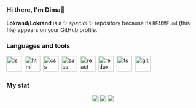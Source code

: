 ### Hi there, I'm Dima👋


**Lokrand/Lokrand** is a ✨ _special_ ✨ repository because its `README.md` (this file) appears on your GitHub profile.

### Languages and tools
<img src="https://cdn.jsdelivr.net/gh/devicons/devicon/icons/javascript/javascript-original.svg" title="js" width="40" height="40"/>&nbsp;
<img src="https://cdn.jsdelivr.net/gh/devicons/devicon/icons/html5/html5-original.svg" title="html" width="40" height="40"/>&nbsp;
<img src="https://cdn.jsdelivr.net/gh/devicons/devicon/icons/css3/css3-original.svg" title="css" width="40" height="40"/>&nbsp;
<img src="https://cdn.jsdelivr.net/gh/devicons/devicon/icons/sass/sass-original.svg" title="sass" width="40" height="40"/>&nbsp;
<img src="https://cdn.jsdelivr.net/gh/devicons/devicon/icons/react/react-original.svg" title="react" width="40" height="40"/>&nbsp;
<img src="https://cdn.jsdelivr.net/gh/devicons/devicon/icons/redux/redux-original.svg" title="redux" width="40" height="40"/>&nbsp;
<img src="https://cdn.jsdelivr.net/gh/devicons/devicon/icons/typescript/typescript-original.svg" title="ts" width="40" height="40"/>&nbsp;
<img src="https://cdn.jsdelivr.net/gh/devicons/devicon/icons/git/git-plain.svg" title="git" width="40" height="40"/>&nbsp;
          
### My stat
<div id="stat" align="center">
	<img src="https://github-profile-summary-cards.vercel.app/api/cards/profile-details?username=lokrand&theme=github_light"/>
	<img src="https://github-profile-summary-cards.vercel.app/api/cards/most-commit-language?username=lokrand&theme=github_dark"/>
	<img src="https://github-profile-summary-cards.vercel.app/api/cards/stats?username=lokrand&theme=github_dark"/>
</div>
